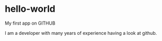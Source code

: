 # hello-world
My first app on GITHUB

I am a developer with many years of experience having a look at github.
